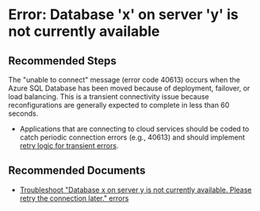 <properties
	pageTitle="Error: Database 'x' on server 'y' is not currently available"
	description="Error: Database 'x' on server 'y' is not currently available"
	service="microsoft.sql"
	resource="servers"
	authors="kasparks"
	displayOrder="3"
	selfHelpType="resource"
	supportTopicIds="31980434"
	resourceTags="servers, databases"
	productPesIds="13491"
	cloudEnvironments="public"
	articleId="52d5cdb0-712f-460d-915a-4ba87e5b2285"
/>

# Error: Database 'x' on server 'y' is not currently available

## **Recommended Steps**

The "unable to connect" message (error code 40613) occurs when the Azure SQL Database has been moved because of deployment, failover, or load balancing. This is a transient connectivity issue because reconfigurations are generally expected to complete in less than 60 seconds.

* Applications that are connecting to cloud services should be coded to catch periodic connection errors (e.g., 40613) and should implement [retry logic for transient errors](https://azure.microsoft.com/documentation/articles/sql-database-connectivity-issues/#retry-logic-for-transient-errors).

## **Recommended Documents**

* [Troubleshoot "Database x on server y is not currently available. Please retry the connection later." errors](https://azure.microsoft.com/documentation/articles/sql-database-troubleshoot-connection)
